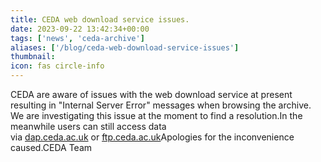 ```yaml
---
title: CEDA web download service issues.
date: 2023-09-22 13:42:34+00:00
tags: ['news', 'ceda-archive']
aliases: ['/blog/ceda-web-download-service-issues']
thumbnail: 
icon: fas circle-info
---
```


CEDA are aware of issues with the web download service at present resulting in "Internal Server Error" messages when browsing the archive. We are investigating this issue at the moment to find a resolution.In the meanwhile users can still access data via [dap.ceda.ac.uk](http://dap.ceda.ac.uk/) or [ftp.ceda.ac.uk](http://ftp.ceda.ac.uk/)Apologies for the inconvenience caused.CEDA Team
